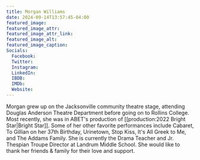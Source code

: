 ```yaml
---
title: Morgan Williams
date: 2024-09-14T13:57:45-04:00
featured_image: 
featured_image_attr: 
featured_image_attr_link: 
featured_image_alt: 
featured_image_caption: 
Socials:
  Facebook: 
  Twitter: 
  Instagram: 
  LinkedIn: 
  IBDB: 
  IMDb:
  Website: 
---
```

Morgan grew up on the Jacksonville community theatre stage, attending Douglas Anderson Theatre Department before going on to Rollins College. Most recently, she was in ABET's production of [[production:2022 Bright Star|Bright Star]]. Some of her other favorite performances include Cabaret, To Gillian on her 37th Birthday, Urinetown, Stop Kiss, It's All Greek to Me, and The Addams Family.
She is currently the Drama Teacher and Jr.
Thespian Troupe Director at Landrum Middle School. She would like to thank her friends & family for their love and support.